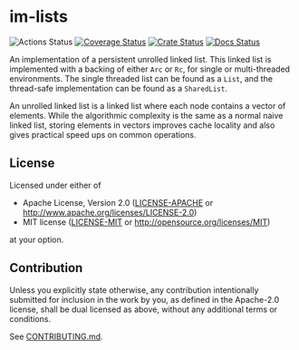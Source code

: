 # im-lists

![Actions Status](https://github.com/mattwparas/im-lists/workflows/Build/badge.svg) [![Coverage Status](https://coveralls.io/repos/github/mattwparas/im-lists/badge.svg?branch=master)](https://coveralls.io/github/mattwparas/im-lists?branch=master) [![Crate Status](https://img.shields.io/crates/v/im-lists.svg)](https://crates.io/crates/im-lists) [![Docs Status](https://docs.rs/im-lists/badge.svg)](https://docs.rs/im-lists/0.1.0/im_lists/)

An implementation of a persistent unrolled linked list. This linked list is implemented with a backing of either `Arc` or `Rc`, for single or multi-threaded environments. The single threaded list can be found as a `List`, and the thread-safe implementation can be found as a `SharedList`.

An unrolled linked list is a linked list where each node contains a vector of elements. While the algorithmic complexity is the same as a normal naive linked list, storing elements in vectors improves cache locality and also gives practical speed ups on common operations.

## License

Licensed under either of

* Apache License, Version 2.0
   ([LICENSE-APACHE](https://github.com/mattwparas/im-lists/blob/master/LICENSE-APACHE) or <http://www.apache.org/licenses/LICENSE-2.0>)
* MIT license
   ([LICENSE-MIT](https://github.com/mattwparas/im-lists/blob/master/LICENSE-MIT) or <http://opensource.org/licenses/MIT>)

at your option.

## Contribution

Unless you explicitly state otherwise, any contribution intentionally submitted
for inclusion in the work by you, as defined in the Apache-2.0 license, shall be
dual licensed as above, without any additional terms or conditions.

See [CONTRIBUTING.md](https://github.com/mattwparas/im-lists/blob/master/CONTRIBUTING.md).
